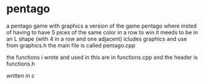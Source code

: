 # pentago
a pentago game with graphics
a version of the game pentago  where insted of having to have 5 pices of the same color in a row to win it meeds to be in an L shape (with 4 in a row and one adjacent)
icludes graphics and use from graphics.h
the main file is called pentago.cpp

the functions i wrote and used in this are in functions.cpp
and the header is functions.h


*written in c*
